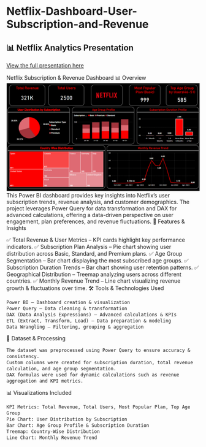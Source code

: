 # Netflix-Dashboard-User-Subscription-and-Revenue

## 📊 Netflix Analytics Presentation
[View the full presentation here](https://docs.google.com/presentation/d/1IcaCHtsSx9Wxs0boniDnXDGapR6c_cM-iHRmjzXfPYk/edit#slide=id.g100b3f4e333_13_75)


Netflix Subscription & Revenue Dashboard 📊
Overview
![Netflix Dashboard](Dashboard_Screenshot.png)
This Power BI dashboard provides key insights into Netflix’s user subscription trends, revenue analysis, and customer demographics. The project leverages Power Query for data transformation and DAX for advanced calculations, offering a data-driven perspective on user engagement, plan preferences, and revenue fluctuations.
📌 Features & Insights

✅ Total Revenue & User Metrics – KPI cards highlight key performance indicators.
✅ Subscription Plan Analysis – Pie chart showing user distribution across Basic, Standard, and Premium plans.
✅ Age Group Segmentation – Bar chart displaying the most subscribed age groups.
✅ Subscription Duration Trends – Bar chart showing user retention patterns.
✅ Geographical Distribution – Treemap analyzing users across different countries.
✅ Monthly Revenue Trend – Line chart visualizing revenue growth & fluctuations over time.
🛠️ Tools & Technologies Used

    Power BI – Dashboard creation & visualization
    Power Query – Data cleaning & transformation
    DAX (Data Analysis Expressions) – Advanced calculations & KPIs
    ETL (Extract, Transform, Load) – Data preparation & modeling
    Data Wrangling – Filtering, grouping & aggregation

📂 Dataset & Processing

    The dataset was preprocessed using Power Query to ensure accuracy & consistency.
    Custom columns were created for subscription duration, total revenue calculation, and age group segmentation.
    DAX formulas were used for dynamic calculations such as revenue aggregation and KPI metrics.

📊 Visualizations Included

    KPI Metrics: Total Revenue, Total Users, Most Popular Plan, Top Age Group
    Pie Chart: User Distribution by Subscription
    Bar Chart: Age Group Profile & Subscription Duration
    Treemap: Country-Wise Distribution
    Line Chart: Monthly Revenue Trend
